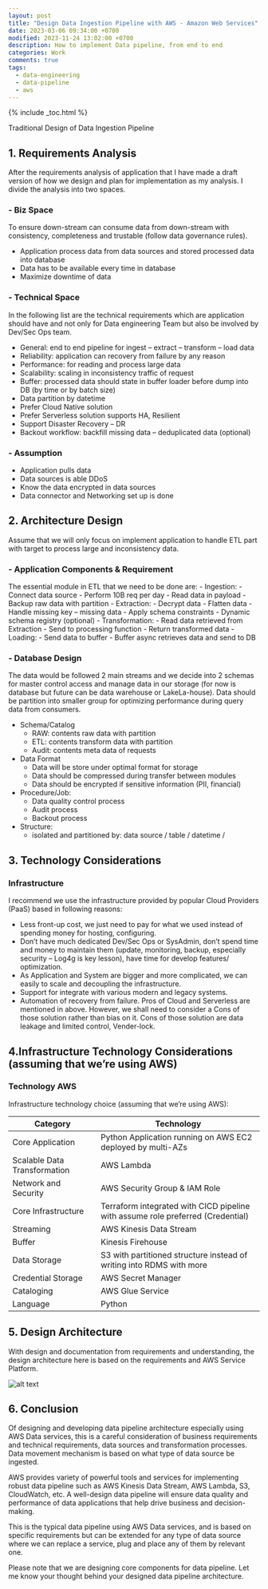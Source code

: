 ```yaml
---
layout: post
title: "Design Data Ingestion Pipeline with AWS - Amazon Web Services"
date: 2023-03-06 09:34:00 +0700
modified: 2023-11-24 13:02:00 +0700
description: How to implement Data pipeline, from end to end
categories: Work
comments: true
tags:
  - data-engineering
  - data-pipeline
  - aws
---
```

{% include _toc.html %}

Traditional Design of Data Ingestion Pipeline

## 1. Requirements Analysis

After the requirements analysis of application that I have made a draft version of how we design and plan for implementation as my analysis. I divide the analysis into two spaces.

### - Biz Space

To ensure down-stream can consume data from down-stream with consistency, completeness and trustable (follow data governance rules).

- Application process data from data sources and stored processed data into database
- Data has to be available every time in database
- Maximize downtime of data

### - Technical Space

In the following list are the technical requirements which are application should have and not only for Data engineering Team but also be involved by Dev/Sec Ops team.

- General: end to end pipeline for ingest – extract – transform – load data
- Reliability: application can recovery from failure by any reason
- Performance: for reading and process large data
- Scalability: scaling in inconsistency traffic of request
- Buffer: processed data should state in buffer loader before dump into DB (by time or by batch size)
- Data partition by datetime
- Prefer Cloud Native solution
- Prefer Serverless solution supports HA, Resilient
- Support Disaster Recovery – DR
- Backout workflow: backfill missing data – deduplicated data (optional)

### - Assumption

- Application pulls data
- Data sources is able DDoS
- Know the data encrypted in data sources
- Data connector and Networking set up is done

## 2. Architecture Design

Assume that we will only focus on implement application to handle ETL part with target to process large and inconsistency data.

### - Application Components & Requirement

The essential module in ETL that we need to be done are: - Ingestion: - Connect data source - Perform 10B req per day - Read data in payload - Backup raw data with partition - Extraction: - Decrypt data - Flatten data - Handle missing key – missing data - Apply schema constraints - Dynamic schema registry (optional) - Transformation: - Read data retrieved from Extraction - Send to processing function - Return transformed data - Loading: - Send data to buffer - Buffer async retrieves data and send to DB

### - Database Design

The data would be followed 2 main streams and we decide into 2 schemas for master control access and manage data in our storage (for now is database but future can be data warehouse or LakeLa-house).
Data should be partition into smaller group for optimizing performance during query data from consumers.

- Schema/Catalog
  - RAW: contents raw data with partition
  - ETL: contents transform data with partition
  - Audit: contents meta data of requests
- Data Format
  - Data will be store under optimal format for storage
  - Data should be compressed during transfer between modules
  - Data should be encrypted if sensitive information (PII, financial)
- Procedure/Job:
  - Data quality control process
  - Audit process
  - Backout process
- Structure:
  - isolated and partitioned by: data source / table / datetime /

## 3. Technology Considerations

### Infrastructure

I recommend we use the infrastructure provided by popular Cloud Providers (PaaS) based in following reasons:

- Less front-up cost, we just need to pay for what we used instead of spending money for hosting, configuring.
- Don’t have much dedicated Dev/Sec Ops or SysAdmin, don’t spend time and money to maintain them (update, monitoring, backup, especially security – Log4g is key lesson), have time for develop features/ optimization.
- As Application and System are bigger and more complicated, we can easily to scale and decoupling the infrastructure.
- Support for integrate with various modern and legacy systems.
- Automation of recovery from failure.
Pros of Cloud and Serverless are mentioned in above. However, we shall need to consider a Cons of those solution rather than bias on it. Cons of those solution are data leakage and limited control, Vender-lock.

## 4.Infrastructure Technology Considerations (assuming that we’re using AWS)

### Technology AWS

Infrastructure technology choice (assuming that we’re using AWS):

|Category|Technology|
|---------|---------|
|Core Application|Python Application running on AWS EC2 deployed by multi-AZs
|Scalable Data Transformation| AWS Lambda|
|Network and Security|AWS Security Group & IAM Role|
|Core Infrastructure|Terraform integrated with CICD pipeline with assume role preferred (Credential)|
|Streaming|AWS Kinesis Data Stream|
|Buffer|Kinesis Firehouse|
|Data Storage|S3 with partitioned structure instead of writing into RDMS with more |benefits: <br>- HA <br>- Scalability <br>- Compress/Encrypted <br>- Integration with multiple Query Engine Services
|Credential Storage|AWS Secret Manager|
|Cataloging|AWS Glue Service|
|Language|Python|

## 5. Design Architecture

With design and documentation from requirements and understanding, the design architecture here is based on the requirements and AWS Service Platform.

![alt text](/images/post/desing-data-pipeline/aws-design.png "AWS Data Pipeline Architecture")

## 6. Conclusion

Of designing and developing data pipeline architecture especially using AWS Data services, this is a careful consideration of business requirements and technical requirements, data sources and transformation processes. Data movement mechanism is based on what type of data source be ingested.

AWS provides variety of powerful tools and services for implementing robust data pipeline such as AWS Kinesis Data Stream, AWS Lambda, S3, CloudWatch, etc. A well-design data pipeline will ensure data quality and performance of data applications that help drive business and decision-making.

This is the typical data pipeline using AWS Data services, and is based on specific requirements but can be extended for any type of data source where we can replace a service, plug and place any of them by relevant one.

Please note that we are designing core components for data pipeline. Let me know your thought behind your designed data pipeline architecture.
